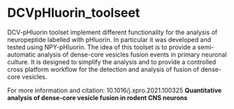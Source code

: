 # DCVpHluorin_toolseet
DCV-pHluorin toolset implement different functionality for the analysis of neuropeptide labelled with pHluorin. In particular it was developed and tested using NPY-pHluorin. The idea of this toolset is to provide a semi-automatic analysis of dense-core vesicles fusion events in primary neuronal culture. It is designed to simplify the analysis and to provide a controlled cross platform workflow for the detection and analysis of fusion of dense-core vesicles.

For more information and citation: 10.1016/j.xpro.2021.100325 <b>Quantitative analysis of dense-core vesicle fusion in rodent CNS neurons</b>
